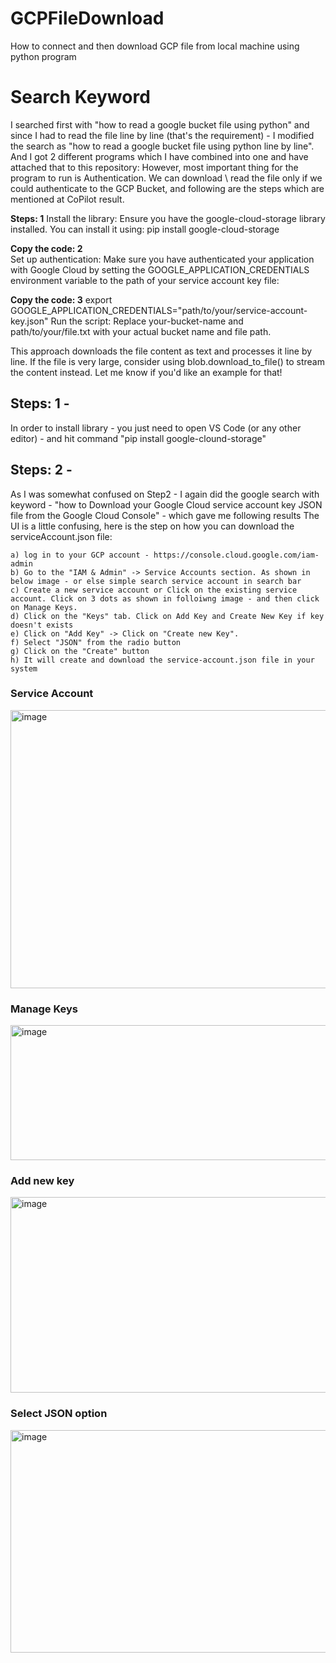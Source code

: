 # GCPFileDownload
How to connect and then download GCP file from local machine using python program
# Search Keyword
  I searched first with "how to read a google bucket file using python" and since I had to read the file line by line (that's the requirement) - I modified the search as "how to read a google bucket file using python line by line". And I got 2 different programs which I have combined into one and have attached that to this repository:
  However, most important thing for the program to run is Authentication. We can download \ read the file only if we could authenticate to the GCP Bucket, and following are the steps which are mentioned at CoPilot result.
  
  **Steps: 1**
  Install the library: Ensure you have the google-cloud-storage library installed. You can install it using: pip install google-cloud-storage

  **Copy the code: 2**  
  Set up authentication: Make sure you have authenticated your application with Google Cloud by setting the GOOGLE_APPLICATION_CREDENTIALS environment variable to the path of your service account key file:

  **Copy the code: 3**
  export GOOGLE_APPLICATION_CREDENTIALS="path/to/your/service-account-key.json"
  Run the script: Replace your-bucket-name and path/to/your/file.txt with your actual bucket name and file path.

  This approach downloads the file content as text and processes it line by line. If the file is very large, consider using blob.download_to_file() to stream the content instead. Let me know if you'd like an example for that!

## Steps: 1 - 
  In order to install library - you just need to open VS Code (or any other editor) - and hit command "pip install google-clound-storage"

## Steps: 2 -
  As I was somewhat confused on Step2 - I again did the google search with keyword - "how to Download your Google Cloud service account key JSON file from the Google Cloud Console" - which gave me following results
  The UI is a little confusing, here is the step on how you can download the serviceAccount.json file:
  
    a) log in to your GCP account - https://console.cloud.google.com/iam-admin
    b) Go to the "IAM & Admin" -> Service Accounts section. As shown in below image - or else simple search service account in search bar    
    c) Create a new service account or Click on the existing service account. Click on 3 dots as shown in folloiwng image - and then click on Manage Keys.    
    d) Click on the "Keys" tab. Click on Add Key and Create New Key if key doesn't exists    
    e) Click on "Add Key" -> Click on "Create new Key".
    f) Select "JSON" from the radio button    
    g) Click on the "Create" button
    h) It will create and download the service-account.json file in your system

  
### Service Account  
<img width="1098" height="445" alt="image" src="https://github.com/user-attachments/assets/ff839157-05b1-4c77-8711-0f4f2ba7112a" />

### Manage Keys
<img width="1857" height="216" alt="image" src="https://github.com/user-attachments/assets/5bbd3065-997f-43b7-98e6-b3154e3514a7" />

### Add new key
<img width="861" height="313" alt="image" src="https://github.com/user-attachments/assets/0c40cb31-c89b-4518-b4ae-3622ce3e36f8" />

### Select JSON option
<img width="551" height="356" alt="image" src="https://github.com/user-attachments/assets/02f3a2c3-7218-4773-b288-731525449511" />


